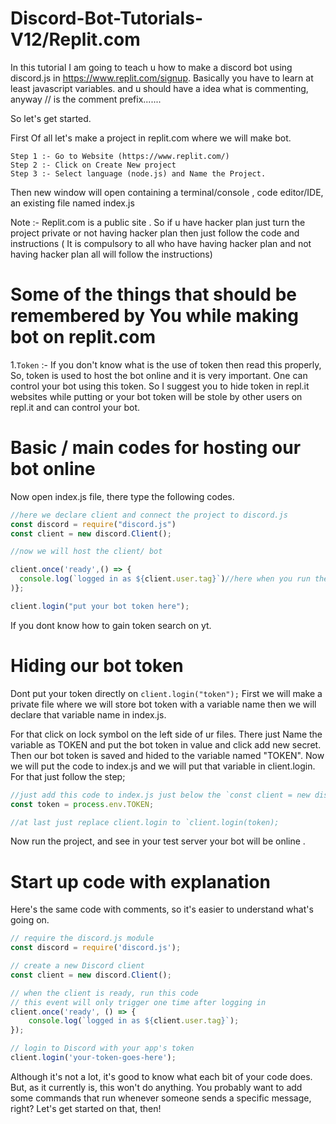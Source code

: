 
# Discord-Bot-Tutorials-V12/Replit.com
In this tutorial I am going to teach u how to make a discord bot using discord.js in https://www.replit.com/signup.
Basically you have to learn at least javascript variables.
and u should have a idea what is commenting, anyway // is the comment prefix.......


So let's get started.

First Of all let's make a project in replit.com where we will make bot.
```
Step 1 :- Go to Website (https://www.replit.com/)
Step 2 :- Click on Create New project 
Step 3 :- Select language (node.js) and Name the Project.
```
Then new window will open containing a terminal/console , code editor/IDE, an existing file named index.js

Note :- Replit.com is a public site . So if u have hacker plan just turn the project private or not having hacker plan then just follow the code and instructions ( It is compulsory to all who have having hacker plan and not having hacker plan all will follow the instructions)

# Some of the things that should be remembered by You while making bot on replit.com
1.`Token` :- If you don't know what is the use of token then read this properly, 
         So, token is used to host the bot online and it is very important.  One can control your bot using this token. So I suggest you to hide token in repl.it websites while putting or your bot token will be stole by other users on repl.it and can control your bot.

# Basic / main codes for hosting our bot online
Now open index.js file, there type the following codes.
```index.js
//here we declare client and connect the project to discord.js
const discord = require("discord.js")
const client = new discord.Client();

//now we will host the client/ bot

client.once('ready',() => {
  console.log(`logged in as ${client.user.tag}`)//here when you run the project you will see the bot tag in console 
)};

client.login("put your bot token here");
```
If you dont know how to gain token search on yt.

# Hiding our bot token
Dont put your token directly on `client.login("token");`
First we will make a private file where we will store bot token with a variable name then we will declare that variable name in index.js.

For that click on lock symbol on the left side of ur files. There just Name the variable as TOKEN and put the bot token in value and click add new secret.
Then our bot token is saved and hided to the variable named "TOKEN".
Now we will put the code to index.js and we will put that variable in client.login.
For that just follow the step;

```index.js
//just add this code to index.js just below the `const client = new discord.Client();`
const token = process.env.TOKEN;

//at last just replace client.login to `client.login(token);
```
Now run the project, and see in your test server your bot will be online .


# Start up code with explanation
Here's the same code with comments, so it's easier to understand what's going on.
```index.js
// require the discord.js module
const discord = require('discord.js');

// create a new Discord client
const client = new discord.Client();

// when the client is ready, run this code
// this event will only trigger one time after logging in
client.once('ready', () => {
	console.log(`logged in as ${client.user.tag}`);
});

// login to Discord with your app's token
client.login('your-token-goes-here');
```
Although it's not a lot, it's good to know what each bit of your code does. But, as it currently is, this won't do anything. You probably want to add some commands that run whenever someone sends a specific message, right? Let's get started on that, then!

